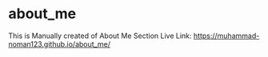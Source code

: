 # about_me
This is Manually created of About Me Section
Live Link: https://muhammad-noman123.github.io/about_me/
